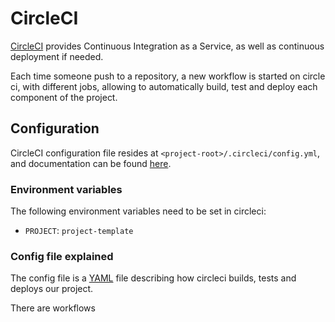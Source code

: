 # CircleCI

[CircleCI](https://circleci.com/) provides Continuous Integration as a Service, as well as
continuous deployment if needed.

Each time someone push to a repository, a new workflow is started on circle ci, with different
jobs, allowing to automatically build, test and deploy each component of the project.

## Configuration

CircleCI configuration file resides at `<project-root>/.circleci/config.yml`, and documentation
can be found [here](https://circleci.com/docs/2.0/).

### Environment variables

The following environment variables need to be set in circleci:

* `PROJECT`: `project-template`

### Config file explained

The config file is a [YAML](https://en.wikipedia.org/wiki/YAML) file describing how circleci builds,
tests and deploys our project.

There are workflows 
